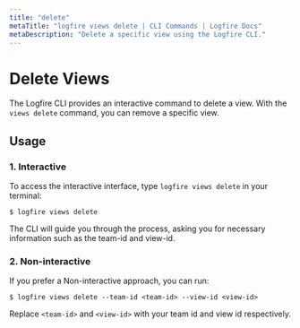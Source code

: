 ```yaml
---
title: "delete"
metaTitle: "logfire views delete | CLI Commands | Logfire Docs"
metaDescription: "Delete a specific view using the Logfire CLI."
---
```


# Delete Views

The Logfire CLI provides an interactive command to delete a view. With the `views delete` command, you can remove a specific view.

## Usage

### 1. Interactive

To access the interactive interface, type `logfire views delete` in your terminal:

```terminal
$ logfire views delete
```

The CLI will guide you through the process, asking you for necessary information such as the team-id and view-id.

### 2. Non-interactive

If you prefer a Non-interactive approach, you can run:

```terminal
$ logfire views delete --team-id <team-id> --view-id <view-id>
```

Replace `<team-id>` and `<view-id>` with your team id and view id respectively.